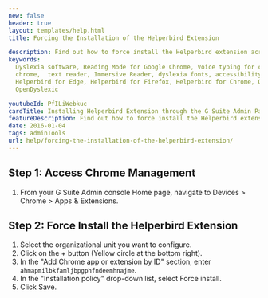 ```yaml
---
new: false
header: true
layout: templates/help.html
title: Forcing the Installation of the Helperbird Extension

description: Find out how to force install the Helperbird extension across your G Suite organization. This guide provides detailed instructions for ensuring all users have access to Helperbird.
keywords:
  Dyslexia software, Reading Mode for Google Chrome, Voice typing for chrome, Text to speech for
  chrome,  text reader, Immersive Reader, dyslexia fonts, accessibility software, dyslexia software,
  Helperbird for Edge, Helperbird for Firefox, Helperbird for Chrome, Opendyslexic for Chrome,
  OpenDyslexic

youtubeId: PfILiWebkuc
cardTitle: Installing Helperbird Extension through the G Suite Admin Panel
featureDescription: Find out how to force install the Helperbird extension across your G Suite organization. This guide provides detailed instructions for ensuring all users have access to Helperbird.
date: 2016-01-04
tags: adminTools
url: help/forcing-the-installation-of-the-helperbird-extension/
---
```


## Step 1: Access Chrome Management
1. From your G Suite Admin console Home page, navigate to Devices > Chrome > Apps & Extensions.

## Step 2: Force Install the Helperbird Extension
1. Select the organizational unit you want to configure.
2. Click on the + button (Yellow circle at the bottom right).
3. In the "Add Chrome app or extension by ID" section, enter `ahmapmilbkfamljbpgphfndeemhnajme`.
4. In the "Installation policy" drop-down list, select Force install.
5. Click Save.
